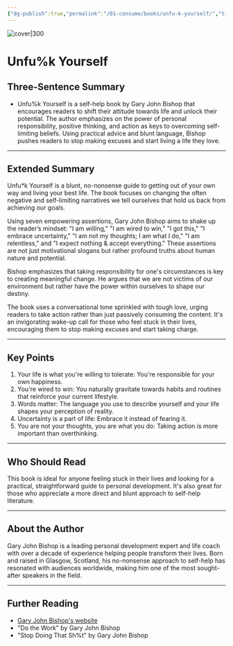 ```yaml
---
{"dg-publish":true,"permalink":"/01-consume/books/unfu-k-yourself/","title":"Unfu*k Yourself: Get Out of Your Head and into Your Life","tags":["self-help","personal-responsibility","mental-health","excuses","positive-thinking"]}
---
```


![cover|300](https://m.media-amazon.com/images/I/81HuYGapupL._AC_UF1000,1000_QL80_.jpg)

# Unfu%k Yourself

## Three-Sentence Summary
- Unfu%k Yourself is a self-help book by Gary John Bishop that encourages readers to shift their attitude towards life and unlock their potential. The author emphasizes on the power of personal responsibility, positive thinking, and action as keys to overcoming self-limiting beliefs. Using practical advice and blunt language, Bishop pushes readers to stop making excuses and start living a life they love.

---

## Extended Summary
Unfu*k Yourself is a blunt, no-nonsense guide to getting out of your own way and living your best life. The book focuses on changing the often negative and self-limiting narratives we tell ourselves that hold us back from achieving our goals. 

Using seven empowering assertions, Gary John Bishop aims to shake up the reader’s mindset: "I am willing," "I am wired to win," "I got this," "I embrace uncertainty," "I am not my thoughts; I am what I do," "I am relentless," and "I expect nothing & accept everything." These assertions are not just motivational slogans but rather profound truths about human nature and potential.

Bishop emphasizes that taking responsibility for one's circumstances is key to creating meaningful change. He argues that we are not victims of our environment but rather have the power within ourselves to shape our destiny. 

The book uses a conversational tone sprinkled with tough love, urging readers to take action rather than just passively consuming the content. It's an invigorating wake-up call for those who feel stuck in their lives, encouraging them to stop making excuses and start taking charge.

---

## Key Points
1. Your life is what you're willing to tolerate: You're responsible for your own happiness.
2. You're wired to win: You naturally gravitate towards habits and routines that reinforce your current lifestyle.
3. Words matter: The language you use to describe yourself and your life shapes your perception of reality.
4. Uncertainty is a part of life: Embrace it instead of fearing it.
5. You are not your thoughts, you are what you do: Taking action is more important than overthinking.

---

## Who Should Read
This book is ideal for anyone feeling stuck in their lives and looking for a practical, straightforward guide to personal development. It's also great for those who appreciate a more direct and blunt approach to self-help literature. 

---

## About the Author
Gary John Bishop is a leading personal development expert and life coach with over a decade of experience helping people transform their lives. Born and raised in Glasgow, Scotland, his no-nonsense approach to self-help has resonated with audiences worldwide, making him one of the most sought-after speakers in the field.

---

## Further Reading
- [Gary John Bishop's website](https://garyjohnbishop.com/)
- "Do the Work" by Gary John Bishop
- "Stop Doing That Sh%t" by Gary John Bishop

